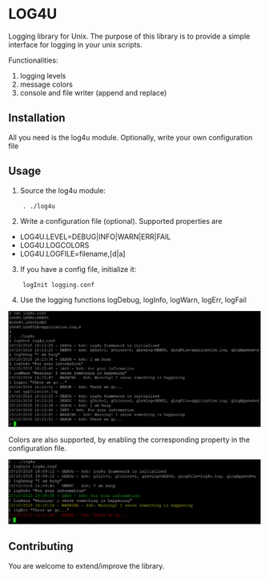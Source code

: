 # LOG4U
Logging library for Unix. The purpose of this library is to provide a simple
interface for logging in your unix scripts.

Functionalities:
1. logging levels
2. message colors
3. console and file writer (append and replace)

## Installation
All you need is the log4u module. Optionally, write your own configuration file
## Usage
1. Source the log4u module:
```
    . ./log4u
```

2. Write a configuration file (optional). Supported properties are
- LOG4U.LEVEL=DEBUG|INFO|WARN|ERR|FAIL
- LOG4U.LOGCOLORS
- LOG4U.LOGFILE=filename,[d|a]

3. If you have a config file, initialize it:
```
    logInit logging.conf
```
4. Use the logging functions logDebug, logInfo, logWarn, logErr, logFail

![Log for Unix](img/log4u.PNG)

Colors are also supported, by enabling the corresponding property in the
configuration file.

![Log for Unix](img/log4u_colors.PNG)

## Contributing
You are welcome to extend/improve the library.
